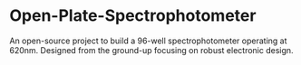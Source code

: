 # Open-Plate-Spectrophotometer

An open-source project to build a 96-well spectrophotometer operating at 620nm. Designed from the ground-up focusing on robust electronic design. 
